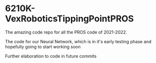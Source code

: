# 6210K-VexRoboticsTippingPointPROS
The amazing code repo for all the PROS code of 2021-2022.

The code for our Neural Network, which is in it's early testing phase and hopefully going to start working soon

Further elaboration to code in future commits
